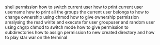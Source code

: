shell permission how to switch current user how to print current user username how to print all the groups the current user belongs to how to change ownership using chmod how to give ownership permission amalysing the read wirite and execute for user groupuser and random user using chgrp chmod to switch mode how to give permission to subdirectories how to assign permission to new created directory and how to play star war on the terminal
